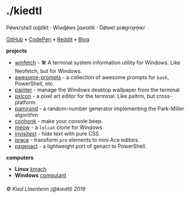 # ./kiedtl

P&#x1FF;w&#x3F5;rsh&#x3F5;ll &#x3B1;&#x256;di&#x199;t &#xB7; Wi&#x377;&#x256;&#x1FF;ws &#x284;&#x3B1;&#x377;&#x3B1;ti&#x199; &#xB7; D&#x1FF;t&#x377;&#x3F5;t pr&#x1FF;gr&#x3B1;&#x3FB;&#x3FB;&#x3F5;r

[GitHub](https://github.com/kiedtl) &#8226; [CodePen](https://codepen.io/kiedtl) &#8226; [Reddit](https://www.reddit.com/user/kiedtl) &#8226; [Blog](/blog/)

**projects**

- [winfetch](https://github.com/lptstr/winfetch) - 🛠 A terminal system information utility for Windows. Like Neofetch, but for Windows.
- [awesome-prompts](https://github.com/lptstr/awesome-prompts) - a collection of awesome prompts for `bash`, PowerShell, etc.
- [painter](https://github.com/lptstr/painter) - manage the Windows desktop wallpaper from the terminal
- [pxlcon](https://github.com/lptstr/pxlcon) - a pixel art editor for the terminal. Like pxltrm, but cross-platform.
- [pamirand](https://github.com/lptstr/pamirand) - a random-number generator implementing the Park-Miller algorithm
- [conhonk](github.com/lptstr/conhonk) - make your console beep.
- [meow](github.com/kiedtl/meow) - a `lolcat` clone for Windows
- [invisitext](https://github.com/Kiedtl/InvisiText) - <ink data-type="blurred ease-in">hide text</ink> with pure CSS. 
- [prace](https://kiedtl.surge.sh/projects/prace) - transform `pre` elements to mini Ace editors.
- [psgenact](https://github.com/kiedtl/psgenact) - a lightweight port of genact to PowerShell.

**computers**

- **Linux** [kmach](/computers/kmach)
- **Windows** [computant](/computers/computant)

###### &#xA9; Kied Llaentenn (@kiedtl) 2019
